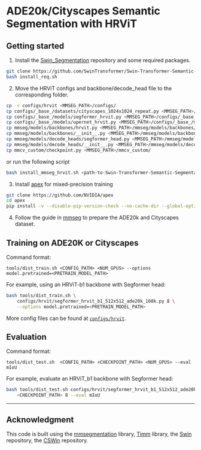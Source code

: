 # ADE20k/Cityscapes Semantic Segmentation with HRViT


## Getting started

1. Install the [Swin_Segmentation](https://github.com/SwinTransformer/Swin-Transformer-Semantic-Segmentation) repository and some required packages.

```bash
git clone https://github.com/SwinTransformer/Swin-Transformer-Semantic-Segmentation
bash install_req.sh
```

2. Move the HRViT configs and backbone/decode_head file to the corresponding folder.

```bash
cp -r configs/hrvit <MMSEG_PATH>/configs/
cp configs/_base_/datasets/cityscapes_1024x1024_repeat.py <MMSEG_PATH>/configs/_base_/datasets
cp configs/_base_/models/segformer_hrvit.py <MMSEG_PATH>/configs/_base_/models
cp configs/_base_/models/upernet_hrvit.py <MMSEG_PATH>/configs/_base_/models
cp mmseg/models/backbones/hrvit.py <MMSEG_PATH>/mmseg/models/backbones/
cp mmseg/models/backbones/__init__.py <MMSEG_PATH>/mmseg/models/backbones/
cp mmseg/models/decode_heads/segformer_head.py <MMSEG_PATH>/mmseg/models/decode_heads/
cp mmseg/models/decode_heads/__init__.py <MMSEG_PATH>/mmseg/models/decode_heads/
cp mmcv_custom/checkpoint.py <MMSEG_PATH>/mmcv_custom/
```
or
run the following script
```bash
bash install_mmseg_hrvit.sh <path-to-Swin-Transformer-Semantic-Segmentation>
```

3. Install [apex](https://github.com/NVIDIA/apex) for mixed-precision training

```bash
git clone https://github.com/NVIDIA/apex
cd apex
pip install -v --disable-pip-version-check --no-cache-dir --global-option="--cpp_ext" --global-option="--cuda_ext" ./
```

4. Follow the guide in [mmseg](https://github.com/open-mmlab/mmsegmentation/blob/master/docs/dataset_prepare.md) to prepare the ADE20k and Cityscapes dataset.

## Training on ADE20K or Cityscapes

Command format:
```
tools/dist_train.sh <CONFIG_PATH> <NUM_GPUS> --options model.pretrained=<PRETRAIN_MODEL_PATH>
```

For example, using an HRViT-b1 backbone with Segformer head:
```bash
bash tools/dist_train.sh \
    configs/hrvit/segformer_hrvit_b1_512x512_ade20k_160k.py 8 \
    --options model.pretrained=<PRETRAIN_MODEL_PATH>
```

More config files can be found at [`configs/hrvit`](configs/hrvit).


## Evaluation

Command format:
```
tools/dist_test.sh  <CONFIG_PATH> <CHECKPOINT_PATH> <NUM_GPUS> --eval mIoU
```

For example, evaluate an HRViT_b1 backbone with Segformer head:
```bash
bash tools/dist_test.sh configs/hrvit/segformer_hrvit_b1_512x512_ade20k_160k.py \
    <CHECKPOINT_PATH> 8 --eval mIoU
```


---

## Acknowledgment

This code is built using the [mmsegmentation](https://github.com/open-mmlab/mmsegmentation) library, [Timm](https://github.com/rwightman/pytorch-image-models) library, the [Swin](https://github.com/microsoft/Swin-Transformer) repository, the [CSWin](https://github.com/microsoft/CSwin-Transformer) repository.
